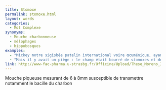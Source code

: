 ```yaml
---
title: Stomoxe
permalink: stomoxe.html
layout: words
categories:
  - Mot Complexe
synonyms:
  - Mouche charbonneuse
  - mélophages
  - hippobosques
examples:
  - "Mickey notre sigisbée patelin international voire œcuménique, ayant bien joué avec les stomoxes, mélophages et autres hippobosques, considère qu'après une telle gloire il préfère se retirer sous les vivats et satisfecits d'une foule en liesse. (cf. histoires)"
  - "Mais il y avait un piège : le champ était bourré de stomoxes et de mélophages. (cf. histoires)"
link: http://www-fac-pharma.u-strasbg.fr/Officine/Upload/These_Moreno_Insectes/dipteres/stomox.htm
---
```


Mouche piqueuse mesurant de 6 à 8mm susceptible de transmettre notamment le bacille du charbon
